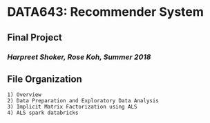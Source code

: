 # DATA643: Recommender System
## Final Project
### <i> Harpreet Shoker, Rose Koh, Summer 2018 </i>

## File Organization
	1) Overview
	2) Data Preparation and Exploratory Data Analysis
    3) Implicit Matrix Factorization using ALS
    4) ALS spark databricks